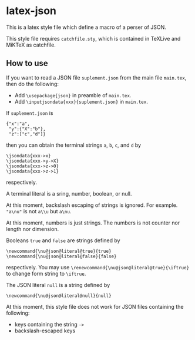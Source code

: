 # latex-json

This is a latex style file which define a macro of a perser of JSON.

This style file requires `catchfile.sty`,
which is contained in
TeXLive and MiKTeX as catchfile.

## How to use

If you want to read a JSON file `suplement.json` from the main file `main.tex`,
then do the following:
* Add `\usepackage{json}` in preamble of `main.tex`.
* Add `\inputjsondata{xxx}{suplement.json}` in `main.tex`.

If `suplement.json` is
```
{"x":"a",
 "y":{"X":"b"},
 "z":["c","d"]}
```
then you can obtain the terminal strings `a`, `b`, `c`, and `d` by
```
\jsondata{xxx->x}
\jsondata{xxx->y->X}
\jsondata{xxx->z->0}
\jsondata{xxx->z->1}
```
respectively.

A terminal literal is 
a sring, number, boolean, or null.

At this moment,
backslash escaping of strings is ignored.
For example.
`"a\nu"` is not `a\\u` but `a\nu`.

At this moment,
numbers is just strings.
The numbers is not counter nor length nor dimension.

Booleans `true` and `false`  are strings defined by
```
\newcommand{\nu@json@literal@true}{true}
\newcommand{\nu@json@literal@false}{false}
```
respectively.
You may use `\renewcommand{\nu@json@literal@true}{\iftrue}` to
change form string to `\iftrue`.

The JSON literal `null` is a string defined by
```
\newcommand{\nu@json@literal@null}{null}
```

At this moment,
this style file does not work for
JSON files containing the following:
* keys containing the string `->`
* backslash-escaped keys
